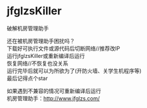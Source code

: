 # jfglzsKiller
破解机房管理助手

还在被机房管理助手困扰吗？<br>
下载好可执行文件或源代码后切断网络//推荐改IP<br>
运行jfglzsKiller或重新编译后运行<br>
恢复网络//不恢复也没关系<br>
运行完毕后就可以为所欲为了(开防火墙、关学生机程序等)<br>
最后记得点个star

如果遇到不兼容的情况可重新编译后运行<br>
机房管理助手：http://www.jfglzs.com/
